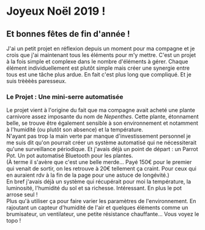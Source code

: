 # Joyeux Noël 2019 !
## Et bonnes fêtes de fin d'année !

J'ai un petit projet en réflexion depuis un moment pour ma compagne et je crois
que j'ai maintenant tous les éléments pour m'y mettre. C'est un projet à la fois
simple et complexe dans le nombre d'éléments à gérer. Chaque élément individuellement
est plutôt simple mais créer une synergie entre tous est une tâche plus ardue.
En fait c'est plus long que compliqué. Et je suis trèèèès paresseux.

### Le Projet : Une mini-serre automatisée

Le projet vient à l'origine du fait que ma compagne avait acheté une plante
carnivore assez imposante du nom de *Nepenthes*. Cette plante, étonnament belle,
se trouve être également sensible à son environnement et notamment à l'humidité
(ou plutôt son absence) et la température. <br>
N'ayant pas trop la main verte par manque d'investissement personnel je me suis
dit qu'on pourrait créer un système automatisé qui ne nécessiterait qu'une
surveillance périodique. Et j'avais déjà un point de départ : un Parrot Pot.
Un pot automatisé Bluetooth pour les plantes. <br>
(À terme il s'avère que c'est une belle merde... Payé 150€ pour le premier qui
venait de sortir, on les retrouve à 20€ tellement ça craint. Pour ceux qui en
auraient rdv à la fin de la page pour une astuce de longévité.) <br>
En bref j'avais déjà un système qui récupérait pour moi la température, la
luminosité, l'humidité du sol et sa richesse. Intéressant. En plus le pot arrose
seul ! <br>
Plus qu'à utiliser ça pour faire varier les paramètres de l'environnement. En
rajoutant un capteur d'humidité de l'air et quelques éléments comme un brumisateur,
un ventilateur, une petite résistance chauffante... Vous voyez le topo !
